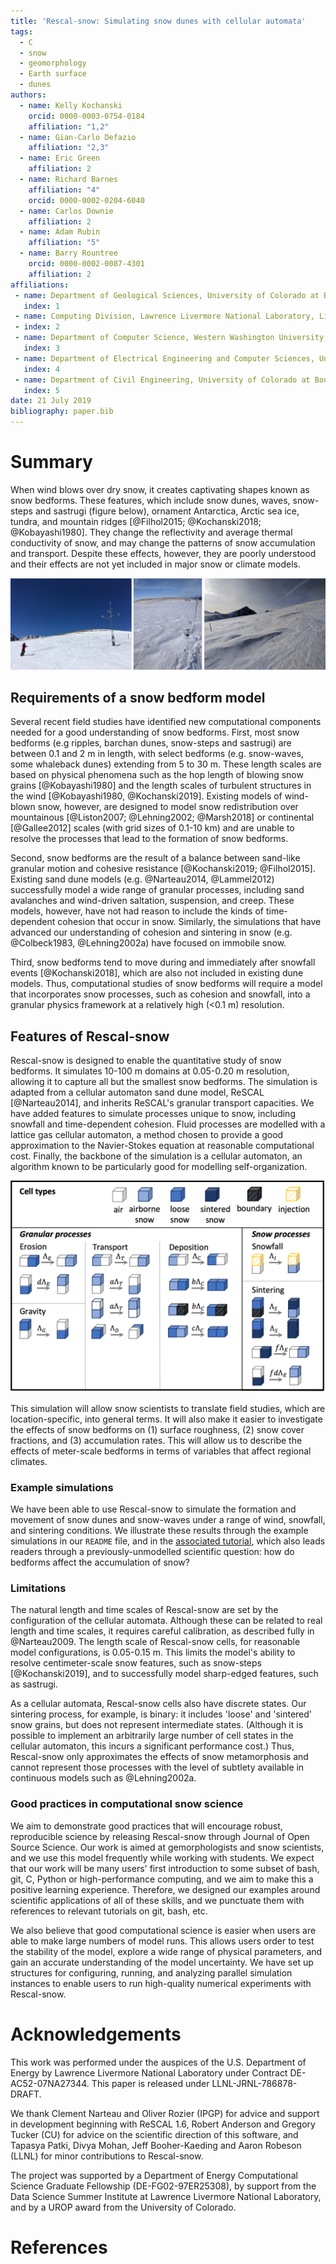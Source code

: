 ```yaml
---
title: 'Rescal-snow: Simulating snow dunes with cellular automata'
tags:
  - C
  - snow
  - geomorphology
  - Earth surface
  - dunes
authors:
  - name: Kelly Kochanski
    orcid: 0000-0003-0754-0184
    affiliation: "1,2"
  - name: Gian-Carlo Defazio
    affiliation: "2,3"
  - name: Eric Green
    affiliation: 2
  - name: Richard Barnes
    affiliation: "4"
    orcid: 0000-0002-0204-6040
  - name: Carlos Downie
    affiliation: 2
  - name: Adam Rubin
    affiliation: "5"
  - name: Barry Rountree
    orcid: 0000-0002-0087-4301
    affiliation: 2
affiliations:
 - name: Department of Geological Sciences, University of Colorado at Boulder, Boulder, CO, USA
   index: 1
 - name: Computing Division, Lawrence Livermore National Laboratory, Livermore, CA, USA
 - index: 2
 - name: Department of Computer Science, Western Washington University, Bellingham, WA, USA
   index: 3
 - name: Department of Electrical Engineering and Computer Sciences, University of California Berkeley, Berkeley, CA, USA
   index: 4
 - name: Department of Civil Engineering, University of Colorado at Boulder, Boulder, CO, USA
   index: 5
date: 21 July 2019
bibliography: paper.bib
---
```


# Summary

When wind blows over dry snow, it creates captivating shapes known as snow bedforms. 
These features, which include snow dunes, waves, snow-steps and sastrugi (figure below), ornament Antarctica, Arctic sea ice, tundra, and mountain ridges [@Filhol2015; @Kochanski2018; @Kobayashi1980].
They change the reflectivity and average thermal conductivity of snow, and may change the patterns of snow accumulation and transport.
Despite these effects, however, they are poorly understood and their effects are not yet included in major snow or climate models.

![](../docs/example_images/field_examples.png)

## Requirements of a snow bedform model
Several recent field studies have identified new computational components needed for a good understanding of snow bedforms.
First, most snow bedforms (e.g ripples, barchan dunes, snow-steps and sastrugi) are between 0.1 and 2 m in length, with select bedforms (e.g. snow-waves, some whaleback dunes) extending from 5 to 30 m.
These length scales are based on physical phenomena such as the hop length of blowing snow grains [@Kobayashi1980] and the length scales of turbulent structures in the wind [@Kobayashi1980, @Kochanski2019].
Existing models of wind-blown snow, however, are designed to model snow redistribution over mountainous [@Liston2007; @Lehning2002; @Marsh2018] or continental [@Gallee2012] scales
(with grid sizes of 0.1-10 km)
and are unable to resolve the processes that lead to the formation of snow bedforms.

Second, snow bedforms are the result of a balance between sand-like granular motion and cohesive resistance [@Kochanski2019; @Filhol2015].
Existing sand dune models (e.g. @Narteau2014, @Lammel2012) successfully model a wide range of granular processes, including sand avalanches and wind-driven saltation, suspension, and creep.
These models, however, have not had reason to include the kinds of time-dependent cohesion that occur in snow.
Similarly, the simulations that have advanced our understanding of cohesion and sintering in snow (e.g. @Colbeck1983, @Lehning2002a) have focused on immobile snow.

Third, snow bedforms tend to move during and immediately after snowfall events [@Kochanski2018], which are also not included in existing dune models.
Thus, computational studies of snow bedforms will require a model that incorporates snow processes, such as cohesion and snowfall, into a granular physics framework at a relatively high (<0.1 m) resolution.

## Features of Rescal-snow
Rescal-snow is designed to enable the quantitative study of snow bedforms.
It simulates 10-100 m domains at 0.05-0.20 m resolution, allowing it to capture all but the smallest snow bedforms.
The simulation is adapted from a cellular automaton sand dune model, ReSCAL [@Narteau2014], and inherits ReSCAL's granular transport capacities.
We have added features to simulate processes unique to snow, including snowfall and time-dependent cohesion.
Fluid processes are modelled with a lattice gas cellular automaton, a method chosen to provide a good approximation to the Navier-Stokes equation at reasonable computational cost.
Finally, the backbone of the simulation is a cellular automaton, an algorithm known to be particularly good for modelling self-organization.

![](../docs/example_images/rescal-snow_transitions.png)

This simulation will allow snow scientists to translate field studies, which are location-specific, into general terms.
It will also make it easier to investigate the effects of snow bedforms on (1) surface roughness, (2) snow cover fractions, and (3) accumulation rates. This will allow us to describe the effects of meter-scale bedforms in terms of variables that affect regional climates.

### Example simulations
We have been able to use Rescal-snow to simulate the formation and movement of snow dunes and snow-waves under a range of wind, snowfall, and sintering conditions.
We illustrate these results through the example simulations in our `README` file, 
and in the [associated tutorial](docs/rescal-snow-tutorial.md), which also leads readers through a previously-unmodelled scientific question: how do bedforms affect the accumulation of snow?

### Limitations 
The natural length and time scales of Rescal-snow are set by the configuration of the cellular automata.
Although these can be related to real length and time scales, it requires careful calibration, as described fully in @Narteau2009.
The length scale of Rescal-snow cells, for reasonable model configurations, is 0.05-0.15 m. This limits the model's ability to resolve centimeter-scale snow features, such as snow-steps [@Kochanski2019], and to successfully model sharp-edged features, such as sastrugi.

As a cellular automata, Rescal-snow cells also have discrete states. Our sintering process, for example, is binary: it includes 'loose' and 'sintered' snow grains, but does not represent intermediate states. (Although it is possible to implement an arbitrarily large number of cell states in the cellular automaton, this incurs a significant performance cost.) Thus, Rescal-snow only approximates the effects of snow metamorphosis and cannot represent those processes with the level of subtlety available in continuous models such as @Lehning2002a.

### Good practices in computational snow science
We aim to demonstrate good practices that will encourage robust, reproducible science by releasing Rescal-snow through Journal of Open Source Science.
Our work is aimed at gemorphologists and snow scientists, and we use this model frequently while working with students.
We expect that our work will be many users' first introduction to some subset of bash, git, C, Python or high-performance computing, and we aim to make this a positive learning experience. 
Therefore, we designed our examples around scientific applications of all of these skills, and we punctuate them with references to relevant tutorials on git, bash, etc.

We also believe that good computational science is easier when users are able to make large numbers of model runs. 
This allows users order to test the stability of the model, explore a wide range of physical parameters, and gain an accurate understanding of the model uncertainty.
We have set up structures for configuring, running, and analyzing parallel simulation instances to enable users to run high-quality numerical experiments with Rescal-snow.

# Acknowledgements

This work was performed under the auspices of the U.S. Department of Energy by Lawrence Livermore National Laboratory under Contract DE-AC52-07NA27344. This paper is released under LLNL-JRNL-786878-DRAFT.

We thank Clement Narteau and Oliver Rozier (IPGP) for advice and support in development beginning with ReSCAL 1.6,
Robert Anderson and Gregory Tucker (CU) for advice on the scientific direction of this software,
and Tapasya Patki, Divya Mohan, Jeff Booher-Kaeding and Aaron Robeson (LLNL) for minor contributions to Rescal-snow.

The project was supported by a Department of Energy Computational Science Graduate Fellowship (DE-FG02-97ER25308), by support from the Data Science Summer Institute at Lawrence Livermore National Laboratory, and by a UROP award from the University of Colorado.

# References
